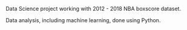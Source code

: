 Data Science project working with 2012 - 2018 NBA boxscore dataset.

Data analysis, including machine learning, done using Python.
